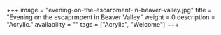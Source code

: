 +++
image = "evening-on-the-escarpment-in-beaver-valley.jpg"
title = "Evening on the escaprmpent in Beaver Valley"
weight = 0
description = "Acrylic."
availability = ""
tags = ["Acrylic", "Welcome"]
+++
